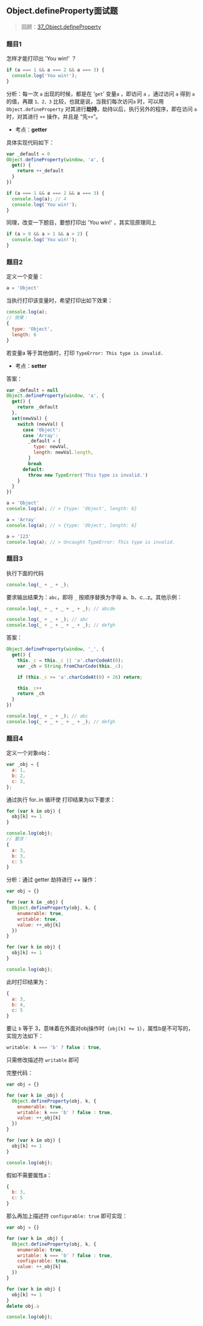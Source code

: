 ## Object.defineProperty面试题

> 回顾：[37_Object.defineProperty]()

### 题目1

怎样才能打印出 'You win!' ？

```js
if (a === 1 && a === 2 && a === 3) {
  console.log('You win!');
}
```

分析：每一次 `a` 出现的时候，都是在 ‘`get`’  变量`a` ，即访问 `a` ，通过访问 `a` 得到 `a` 的值，再跟 `1、2、3` 比较，也就是说，当我们每次访问`a` 时，可以用 `Object.defineProperty` 对其进行**劫持**，劫持以后，执行另外的程序，即在访问 `a` 时，对其进行 `++` 操作，并且是 “先`++`”。

- 考点：**getter**

具体实现代码如下：

```js
var _default = 0
Object.defineProperty(window, 'a', {
  get() {
    return ++_default
  }
})

if (a === 1 && a === 2 && a === 3) {
  console.log(a); // 4
  console.log('You win!');
}
```

同理，改变一下题目，要想打印出 'You win!' ，其实现原理同上

```js
if (a > 0 && a > 1 && a > 2) {
  console.log('You win!');
}
```

### 题目2 

定义一个变量：

```js
a = 'Object'
```

当执行打印该变量时，希望打印出如下效果：

```js
console.log(a);
// 效果：
{
  type: 'Object',
  length: 6
}
```

若变量a 等于其他值时，打印 `TypeError: This type is invalid.`

- 考点：**setter**

答案：

```js
var _default = null
Object.defineProperty(window, 'a', {
  get() {
    return _default
  },
  set(newVal) {
    switch (newVal) {
      case 'Object':
      case 'Array':
        _default = {
          type: newVal,
          length: newVal.length,
        }
        break
      default:
        throw new TypeError('This type is invalid.')
    }
  }
})

a = 'Object'
console.log(a); // > {type: 'Object', length: 6}

a = 'Array'
console.log(a); // > {type: 'Object', length: 6}

a = '123'
console.log(a); // > Uncaught TypeError: This type is invalid.
```



### 题目3

执行下面的代码

```js
console.log(_ + _ + _);
```

要求输出结果为：`abc`，即将 `_` 按顺序替换为字母 a、b、c...z。其他示例：

```js
console.log(_ + _ + _ + _ + _); // abcde
```

```js
console.log(_ + _ + _); // abc
console.log(_ + _ + _ + _ + _); // defgh
```



答案：

```js
Object.defineProperty(window, '_', {
  get() {
    this._c = this._c || 'a'.charCodeAt(0);
    var _ch = String.fromCharCode(this._c);

    if (this._c >= 'a'.charCodeAt(0) + 26) return;

    this._c++
    return _ch
  }
})

console.log(_ + _ + _); // abc
console.log(_ + _ + _ + _ + _); // defgh
```



### 题目4

定义一个对象obj：

```js
var _obj = {
  a: 1,
  b: 2,
  c: 3,
};
```

通过执行 for..in 循环使 打印结果为以下要求：

```js
for (var k in obj) {
  obj[k] += 1
}

console.log(obj);
// 要求：
{
  a: 3,
  b: 3, 
  c: 5
}
```

分析：通过 getter 劫持进行 ++ 操作：

```js
var obj = {}

for (var k in _obj) {
  Object.defineProperty(obj, k, {
    enumerable: true,
    writable: true,
    value: ++_obj[k]
  })
}

for (var k in obj) {
  obj[k] += 1
}

console.log(obj);
```

此时打印结果为：

```js
{
  a: 3,
  b: 4,
  c: 5
}
```

要让 `b` 等于 3，意味着在外面对obj操作时（`obj[k] += 1`），属性b是不可写的，实现方法如下：

```js
writable: k === 'b' ? false : true,
```

只需修改描述符 `writable` 即可

完整代码：

```js
var obj = {}

for (var k in _obj) {
  Object.defineProperty(obj, k, {
    enumerable: true,
    writable: k === 'b' ? false : true,
    value: ++_obj[k]
  })
}

for (var k in obj) {
  obj[k] += 1
}

console.log(obj);
```

假如不需要属性a：

```js
{
  b: 3,
  c: 5
}
```

那么再加上描述符 `configurable: true` 即可实现：

```js
var obj = {}

for (var k in _obj) {
  Object.defineProperty(obj, k, {
    enumerable: true,
    writable: k === 'b' ? false : true,
    configurable: true,
    value: ++_obj[k]
  })
}

for (var k in obj) {
  obj[k] += 1
}
delete obj.a

console.log(obj);
```

